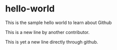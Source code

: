 # hello-world

This is the sample hello world to learn about Github

This is a new line by another contributor.

This is yet a new line directly through github.
